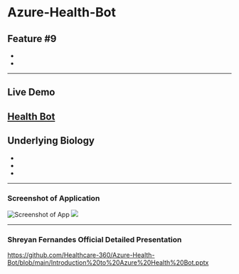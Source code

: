 # Azure-Health-Bot
Feature #9
-
-
-
---
## Live Demo
[Health Bot](https://reliance-fyp.github.io/Azure-Health-Bot/)
---

## Underlying Biology
-
-
-
---
### Screenshot of Application
![Screenshot of App](https://raw.githubusercontent.com/Reliance-FYP/Azure-Health-Bot/main/app.png)
![](https://raw.githubusercontent.com/Healthcare-360/Azure-Health-Bot/main/Azure%20Health%20Bot.png)

---

### Shreyan Fernandes Official Detailed Presentation
https://github.com/Healthcare-360/Azure-Health-Bot/blob/main/Introduction%20to%20Azure%20Health%20Bot.pptx

